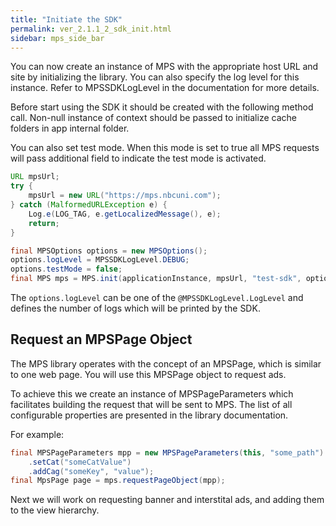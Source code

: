 ```yaml
---
title: "Initiate the SDK"
permalink: ver_2.1.1_2_sdk_init.html
sidebar: mps_side_bar
---
```


You can now create an instance of MPS with the appropriate host URL and site by initializing the library. You can also specify the log level for this instance. Refer to MPSSDKLogLevel in the documentation for more details.

Before start using the SDK it should be created with the following method call. Non-null instance of context should be passed to initialize cache folders in app internal folder.

You can also set test mode. When this mode is set to true all MPS requests will pass additional field to indicate the test mode is activated.

```java
URL mpsUrl;
try {
    mpsUrl = new URL("https://mps.nbcuni.com");
} catch (MalformedURLException e) {
    Log.e(LOG_TAG, e.getLocalizedMessage(), e);
    return;
}

final MPSOptions options = new MPSOptions();
options.logLevel = MPSSDKLogLevel.DEBUG;
options.testMode = false;
final MPS mps = MPS.init(applicationInstance, mpsUrl, "test-sdk", options);
```

The ```options.logLevel``` can be one of the ```@MPSSDKLogLevel.LogLevel``` and defines the number of logs which will be printed by the SDK.

## Request an MPSPage Object

The MPS library operates with the concept of an MPSPage, which is similar to one web page. You will use this MPSPage object to request ads.

To achieve this we create an instance of MPSPageParameters which facilitates building the request that will be sent to MPS. The list of all configurable properties are presented in the library documentation.

For example:

```java
final MPSPageParameters mpp = new MPSPageParameters(this, "some_path")
	.setCat("someCatValue")
	.addCag("someKey", "value");
final MpsPage page = mps.requestPageObject(mpp);
```

Next we will work on requesting banner and interstital ads, and adding them to the view hierarchy.